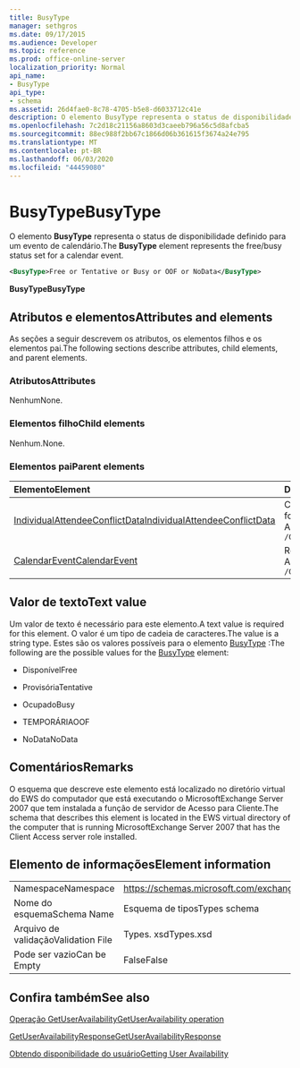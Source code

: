 ```yaml
---
title: BusyType
manager: sethgros
ms.date: 09/17/2015
ms.audience: Developer
ms.topic: reference
ms.prod: office-online-server
localization_priority: Normal
api_name:
- BusyType
api_type:
- schema
ms.assetid: 26d4fae0-8c78-4705-b5e8-d6033712c41e
description: O elemento BusyType representa o status de disponibilidade definido para um evento de calendário.
ms.openlocfilehash: 7c2d18c21156a8603d3caeeb796a56c5d8afcba5
ms.sourcegitcommit: 88ec988f2bb67c1866d06b361615f3674a24e795
ms.translationtype: MT
ms.contentlocale: pt-BR
ms.lasthandoff: 06/03/2020
ms.locfileid: "44459080"
---
```

# <a name="busytype"></a><span data-ttu-id="0e17c-103">BusyType</span><span class="sxs-lookup"><span data-stu-id="0e17c-103">BusyType</span></span>

<span data-ttu-id="0e17c-104">O elemento **BusyType** representa o status de disponibilidade definido para um evento de calendário.</span><span class="sxs-lookup"><span data-stu-id="0e17c-104">The **BusyType** element represents the free/busy status set for a calendar event.</span></span> 
  
```xml
<BusyType>Free or Tentative or Busy or OOF or NoData</BusyType>
```

 <span data-ttu-id="0e17c-105">**BusyType**</span><span class="sxs-lookup"><span data-stu-id="0e17c-105">**BusyType**</span></span>
## <a name="attributes-and-elements"></a><span data-ttu-id="0e17c-106">Atributos e elementos</span><span class="sxs-lookup"><span data-stu-id="0e17c-106">Attributes and elements</span></span>

<span data-ttu-id="0e17c-107">As seções a seguir descrevem os atributos, os elementos filhos e os elementos pai.</span><span class="sxs-lookup"><span data-stu-id="0e17c-107">The following sections describe attributes, child elements, and parent elements.</span></span>
  
### <a name="attributes"></a><span data-ttu-id="0e17c-108">Atributos</span><span class="sxs-lookup"><span data-stu-id="0e17c-108">Attributes</span></span>

<span data-ttu-id="0e17c-109">Nenhum</span><span class="sxs-lookup"><span data-stu-id="0e17c-109">None.</span></span>
  
### <a name="child-elements"></a><span data-ttu-id="0e17c-110">Elementos filho</span><span class="sxs-lookup"><span data-stu-id="0e17c-110">Child elements</span></span>

<span data-ttu-id="0e17c-111">Nenhum.</span><span class="sxs-lookup"><span data-stu-id="0e17c-111">None.</span></span>
  
### <a name="parent-elements"></a><span data-ttu-id="0e17c-112">Elementos pai</span><span class="sxs-lookup"><span data-stu-id="0e17c-112">Parent elements</span></span>

|<span data-ttu-id="0e17c-113">**Elemento**</span><span class="sxs-lookup"><span data-stu-id="0e17c-113">**Element**</span></span>|<span data-ttu-id="0e17c-114">**Descrição**</span><span class="sxs-lookup"><span data-stu-id="0e17c-114">**Description**</span></span>|
|:-----|:-----|
|[<span data-ttu-id="0e17c-115">IndividualAttendeeConflictData</span><span class="sxs-lookup"><span data-stu-id="0e17c-115">IndividualAttendeeConflictData</span></span>](individualattendeeconflictdata.md) <br/> |<span data-ttu-id="0e17c-116">Contém o status de disponibilidade de um usuário ou contato para uma janela de tempo que ocorre ao mesmo tempo que o tempo de reunião sugerido.</span><span class="sxs-lookup"><span data-stu-id="0e17c-116">Contains a user's or contact's free/busy status for a time window that occurs at the same time as the suggested meeting time.</span></span>  <br/> <span data-ttu-id="0e17c-117">A seguir está a expressão XPath para este elemento:</span><span class="sxs-lookup"><span data-stu-id="0e17c-117">The following is the XPath expression to this element:</span></span>  <br/>  `/GetUserAvailabilityResponse/SuggestionsResponse/SuggestionDayResultArray/SuggestionDayResult[i]/SuggestionArray/Suggestion[i]/AttendeeConflictDataArray/IndividualAttendeeConflictData` <br/> |
|[<span data-ttu-id="0e17c-118">CalendarEvent</span><span class="sxs-lookup"><span data-stu-id="0e17c-118">CalendarEvent</span></span>](calendarevent.md) <br/> |<span data-ttu-id="0e17c-119">Representa uma ocorrência de item de calendário exclusivo.</span><span class="sxs-lookup"><span data-stu-id="0e17c-119">Represents a unique calendar item occurrence.</span></span>  <br/> <span data-ttu-id="0e17c-120">A seguir está a expressão XPath para este elemento:</span><span class="sxs-lookup"><span data-stu-id="0e17c-120">The following is the XPath expression to this element:</span></span>  <br/>  `/GetUserAvailabilityResponse/FreeBusyResponseArray/FreeBusyResponse/FreeBusyView/CalendarEventArray/CalendarEvent[i]` <br/> |
   
## <a name="text-value"></a><span data-ttu-id="0e17c-121">Valor de texto</span><span class="sxs-lookup"><span data-stu-id="0e17c-121">Text value</span></span>

<span data-ttu-id="0e17c-122">Um valor de texto é necessário para este elemento.</span><span class="sxs-lookup"><span data-stu-id="0e17c-122">A text value is required for this element.</span></span> <span data-ttu-id="0e17c-123">O valor é um tipo de cadeia de caracteres.</span><span class="sxs-lookup"><span data-stu-id="0e17c-123">The value is a string type.</span></span> <span data-ttu-id="0e17c-124">Estes são os valores possíveis para o elemento [BusyType](busytype.md) :</span><span class="sxs-lookup"><span data-stu-id="0e17c-124">The following are the possible values for the [BusyType](busytype.md) element:</span></span> 
  
- <span data-ttu-id="0e17c-125">Disponível</span><span class="sxs-lookup"><span data-stu-id="0e17c-125">Free</span></span>
    
- <span data-ttu-id="0e17c-126">Provisória</span><span class="sxs-lookup"><span data-stu-id="0e17c-126">Tentative</span></span>
    
- <span data-ttu-id="0e17c-127">Ocupado</span><span class="sxs-lookup"><span data-stu-id="0e17c-127">Busy</span></span>
    
- <span data-ttu-id="0e17c-128">TEMPORÁRIA</span><span class="sxs-lookup"><span data-stu-id="0e17c-128">OOF</span></span>
    
- <span data-ttu-id="0e17c-129">NoData</span><span class="sxs-lookup"><span data-stu-id="0e17c-129">NoData</span></span>
    
## <a name="remarks"></a><span data-ttu-id="0e17c-130">Comentários</span><span class="sxs-lookup"><span data-stu-id="0e17c-130">Remarks</span></span>

<span data-ttu-id="0e17c-131">O esquema que descreve este elemento está localizado no diretório virtual do EWS do computador que está executando o MicrosoftExchange Server 2007 que tem instalada a função de servidor de Acesso para Cliente.</span><span class="sxs-lookup"><span data-stu-id="0e17c-131">The schema that describes this element is located in the EWS virtual directory of the computer that is running MicrosoftExchange Server 2007 that has the Client Access server role installed.</span></span>
  
## <a name="element-information"></a><span data-ttu-id="0e17c-132">Elemento de informações</span><span class="sxs-lookup"><span data-stu-id="0e17c-132">Element information</span></span>

|||
|:-----|:-----|
|<span data-ttu-id="0e17c-133">Namespace</span><span class="sxs-lookup"><span data-stu-id="0e17c-133">Namespace</span></span>  <br/> |https://schemas.microsoft.com/exchange/services/2006/types  <br/> |
|<span data-ttu-id="0e17c-134">Nome do esquema</span><span class="sxs-lookup"><span data-stu-id="0e17c-134">Schema Name</span></span>  <br/> |<span data-ttu-id="0e17c-135">Esquema de tipos</span><span class="sxs-lookup"><span data-stu-id="0e17c-135">Types schema</span></span>  <br/> |
|<span data-ttu-id="0e17c-136">Arquivo de validação</span><span class="sxs-lookup"><span data-stu-id="0e17c-136">Validation File</span></span>  <br/> |<span data-ttu-id="0e17c-137">Types. xsd</span><span class="sxs-lookup"><span data-stu-id="0e17c-137">Types.xsd</span></span>  <br/> |
|<span data-ttu-id="0e17c-138">Pode ser vazio</span><span class="sxs-lookup"><span data-stu-id="0e17c-138">Can be Empty</span></span>  <br/> |<span data-ttu-id="0e17c-139">False</span><span class="sxs-lookup"><span data-stu-id="0e17c-139">False</span></span>  <br/> |
   
## <a name="see-also"></a><span data-ttu-id="0e17c-140">Confira também</span><span class="sxs-lookup"><span data-stu-id="0e17c-140">See also</span></span>



[<span data-ttu-id="0e17c-141">Operação GetUserAvailability</span><span class="sxs-lookup"><span data-stu-id="0e17c-141">GetUserAvailability operation</span></span>](getuseravailability-operation.md)
  
[<span data-ttu-id="0e17c-142">GetUserAvailabilityResponse</span><span class="sxs-lookup"><span data-stu-id="0e17c-142">GetUserAvailabilityResponse</span></span>](getuseravailabilityresponse.md)


[<span data-ttu-id="0e17c-143">Obtendo disponibilidade do usuário</span><span class="sxs-lookup"><span data-stu-id="0e17c-143">Getting User Availability</span></span>](https://msdn.microsoft.com/library/d4133fcb-9b0f-4e6b-aadf-a389da83516a%28Office.15%29.aspx)

